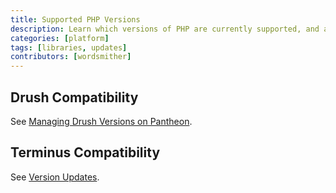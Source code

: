 ```yaml
---
title: Supported PHP Versions
description: Learn which versions of PHP are currently supported, and any compatibility issues.
categories: [platform]
tags: [libraries, updates]
contributors: [wordsmither]
---
```


<Partial file="php-versions.md" />

## Drush Compatibility

See [Managing Drush Versions on Pantheon](/drush-versions).

## Terminus Compatibility

See [Version Updates](/terminus/updates#php-version-compatibility-matrix).